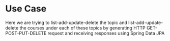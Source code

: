# Use Case
Here we are trying to list-add-update-delete the topic and list-add-update-delete the courses under each of these topics by generating HTTP GET-POST-PUT-DELETE request and receiving responses using Spring Data JPA
